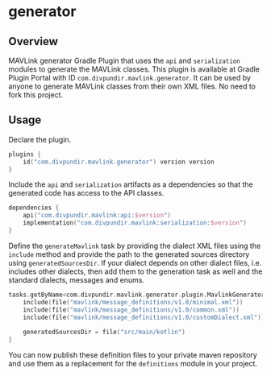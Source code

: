 # generator

## Overview

MAVLink generator Gradle Plugin that uses the `api` and `serialization` modules to generate the MAVLink classes. This
plugin is available at Gradle Plugin Portal with ID `com.divpundir.mavlink.generator`. It can be used by anyone to
generate MAVLink classes from their own XML files. No need to fork this project.

## Usage

Declare the plugin.

```kotlin
plugins {
    id("com.divpundir.mavlink.generator") version version
}
```

Include the `api` and `serialization` artifacts as a dependencies so that the generated code has access to the API
classes.

```kotlin
dependencies {
    api("com.divpundir.mavlink:api:$version")
    implementation("com.divpundir.mavlink:serialization:$version")
}
```

Define the `generateMavlink` task by providing the dialect XML files using the `include` method and provide the path to
the generated sources directory using `generatedSourcesDir`. If your dialect depends on other dialect files, i.e. 
includes other dialects, then add them to the generation task as well and the standard dialects, messages and enums.

```kotlin
tasks.getByName<com.divpundir.mavlink.generator.plugin.MavlinkGeneratorTask>("generateMavlink") {
    include(file("mavlink/message_definitions/v1.0/minimal.xml"))
    include(file("mavlink/message_definitions/v1.0/common.xml"))
    include(file("mavlink/message_definitions/v1.0/customDialect.xml"))
    
    generatedSourcesDir = file("src/main/kotlin")
}
```

You can now publish these definition files to your private maven repository and use them as a replacement for the
`definitions` module in your project.

